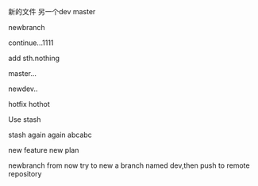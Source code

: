 新的文件
另一个dev
master

newbranch

continue...1111

add sth.nothing

master...

newdev..

hotfix
hothot

Use stash

stash again again
abcabc

new feature 
new plan

newbranch from now
try to new a branch named dev,then push to remote repository